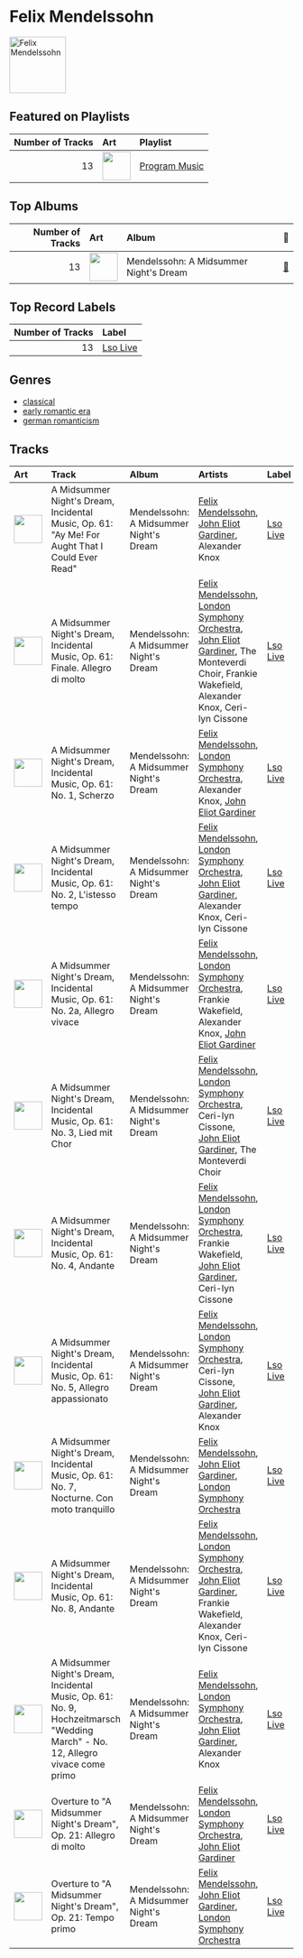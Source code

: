 
# Felix Mendelssohn


<img src="https://i.scdn.co/image/32bf53aa73dbb81c615a91324efea0bcfff4b440" alt="Felix Mendelssohn" width="100" />

## Featured on Playlists
|   Number of Tracks | Art                                                                                                                                                                                                                         | Playlist                                                |
|-------------------:|:----------------------------------------------------------------------------------------------------------------------------------------------------------------------------------------------------------------------------|:--------------------------------------------------------|
|                 13 | <img src="https://mosaic.scdn.co/640/ab67616d0000b2734c43a2f36c0aec708ba024d5ab67616d0000b2735d026bccbd8a50650e903130ab67616d0000b27376a42530f861aa187f3ac1c2ab67616d0000b273c385dbfabcec21279dcea0b5" alt="" width="50" /> | [Program Music](../playlists/program_music/overview.md) |
## Top Albums

|   Number of Tracks | Art                                                                                              | Album                                  | 🔗                                                          |
|-------------------:|:-------------------------------------------------------------------------------------------------|:---------------------------------------|:-----------------------------------------------------------|
|                 13 | <img src="https://i.scdn.co/image/ab67616d0000b273c385dbfabcec21279dcea0b5" alt="" width="50" /> | Mendelssohn: A Midsummer Night's Dream | [🔗](https://open.spotify.com/album/60J66evwnrnfH03HgDTrwN) |

## Top Record Labels

|   Number of Tracks | Label                             |
|-------------------:|:----------------------------------|
|                 13 | [Lso Live](../labels/lso_live.md) |

## Genres

- [classical](../genres/classical.md)
- [early romantic era](../genres/early_romantic_era.md)
- [german romanticism](../genres/german_romanticism.md)

## Tracks

| Art                                                                                              | Track                                                                                                                          | Album                                  | Artists                                                                                                                                                                                                                        | Label                             | 💚   | 🔗                                                          |
|:-------------------------------------------------------------------------------------------------|:-------------------------------------------------------------------------------------------------------------------------------|:---------------------------------------|:-------------------------------------------------------------------------------------------------------------------------------------------------------------------------------------------------------------------------------|:----------------------------------|:----|:-----------------------------------------------------------|
| <img src="https://i.scdn.co/image/ab67616d0000b273c385dbfabcec21279dcea0b5" alt="" width="50" /> | A Midsummer Night's Dream, Incidental Music, Op. 61: "Ay Me! For Aught That I Could Ever Read"                                 | Mendelssohn: A Midsummer Night's Dream | [Felix Mendelssohn](felix_mendelssohn.md), [John Eliot Gardiner](john_eliot_gardiner.md), Alexander Knox                                                                                                                       | [Lso Live](../labels/lso_live.md) |     | [🔗](https://open.spotify.com/track/1EGPsb3zw2L5Q6ocFc3G83) |
| <img src="https://i.scdn.co/image/ab67616d0000b273c385dbfabcec21279dcea0b5" alt="" width="50" /> | A Midsummer Night's Dream, Incidental Music, Op. 61: Finale. Allegro di molto                                                  | Mendelssohn: A Midsummer Night's Dream | [Felix Mendelssohn](felix_mendelssohn.md), [London Symphony Orchestra](london_symphony_orchestra.md), [John Eliot Gardiner](john_eliot_gardiner.md), The Monteverdi Choir, Frankie Wakefield, Alexander Knox, Ceri-lyn Cissone | [Lso Live](../labels/lso_live.md) |     | [🔗](https://open.spotify.com/track/5iGRKlJcFcSx0PA4OGpiYD) |
| <img src="https://i.scdn.co/image/ab67616d0000b273c385dbfabcec21279dcea0b5" alt="" width="50" /> | A Midsummer Night's Dream, Incidental Music, Op. 61: No. 1, Scherzo                                                            | Mendelssohn: A Midsummer Night's Dream | [Felix Mendelssohn](felix_mendelssohn.md), [London Symphony Orchestra](london_symphony_orchestra.md), Alexander Knox, [John Eliot Gardiner](john_eliot_gardiner.md)                                                            | [Lso Live](../labels/lso_live.md) |     | [🔗](https://open.spotify.com/track/359jW2zuaHCdC0gCJRcX5o) |
| <img src="https://i.scdn.co/image/ab67616d0000b273c385dbfabcec21279dcea0b5" alt="" width="50" /> | A Midsummer Night's Dream, Incidental Music, Op. 61: No. 2, L'istesso tempo                                                    | Mendelssohn: A Midsummer Night's Dream | [Felix Mendelssohn](felix_mendelssohn.md), [London Symphony Orchestra](london_symphony_orchestra.md), [John Eliot Gardiner](john_eliot_gardiner.md), Alexander Knox, Ceri-lyn Cissone                                          | [Lso Live](../labels/lso_live.md) |     | [🔗](https://open.spotify.com/track/68afyO04jLHCK9Na8cgsGR) |
| <img src="https://i.scdn.co/image/ab67616d0000b273c385dbfabcec21279dcea0b5" alt="" width="50" /> | A Midsummer Night's Dream, Incidental Music, Op. 61: No. 2a, Allegro vivace                                                    | Mendelssohn: A Midsummer Night's Dream | [Felix Mendelssohn](felix_mendelssohn.md), [London Symphony Orchestra](london_symphony_orchestra.md), Frankie Wakefield, Alexander Knox, [John Eliot Gardiner](john_eliot_gardiner.md)                                         | [Lso Live](../labels/lso_live.md) |     | [🔗](https://open.spotify.com/track/58VxRBZ7XFR3vWgNwz5fYT) |
| <img src="https://i.scdn.co/image/ab67616d0000b273c385dbfabcec21279dcea0b5" alt="" width="50" /> | A Midsummer Night's Dream, Incidental Music, Op. 61: No. 3, Lied mit Chor                                                      | Mendelssohn: A Midsummer Night's Dream | [Felix Mendelssohn](felix_mendelssohn.md), [London Symphony Orchestra](london_symphony_orchestra.md), Ceri-lyn Cissone, [John Eliot Gardiner](john_eliot_gardiner.md), The Monteverdi Choir                                    | [Lso Live](../labels/lso_live.md) |     | [🔗](https://open.spotify.com/track/1dDvLHCOPEVgNhHtVnB2is) |
| <img src="https://i.scdn.co/image/ab67616d0000b273c385dbfabcec21279dcea0b5" alt="" width="50" /> | A Midsummer Night's Dream, Incidental Music, Op. 61: No. 4, Andante                                                            | Mendelssohn: A Midsummer Night's Dream | [Felix Mendelssohn](felix_mendelssohn.md), [London Symphony Orchestra](london_symphony_orchestra.md), Frankie Wakefield, [John Eliot Gardiner](john_eliot_gardiner.md), Ceri-lyn Cissone                                       | [Lso Live](../labels/lso_live.md) |     | [🔗](https://open.spotify.com/track/67eEYhol9DXQ65kUFt7jdk) |
| <img src="https://i.scdn.co/image/ab67616d0000b273c385dbfabcec21279dcea0b5" alt="" width="50" /> | A Midsummer Night's Dream, Incidental Music, Op. 61: No. 5, Allegro appassionato                                               | Mendelssohn: A Midsummer Night's Dream | [Felix Mendelssohn](felix_mendelssohn.md), [London Symphony Orchestra](london_symphony_orchestra.md), Ceri-lyn Cissone, [John Eliot Gardiner](john_eliot_gardiner.md), Alexander Knox                                          | [Lso Live](../labels/lso_live.md) |     | [🔗](https://open.spotify.com/track/5XWKRz9i2PQWI3PsW0FmQj) |
| <img src="https://i.scdn.co/image/ab67616d0000b273c385dbfabcec21279dcea0b5" alt="" width="50" /> | A Midsummer Night's Dream, Incidental Music, Op. 61: No. 7, Nocturne. Con moto tranquillo                                      | Mendelssohn: A Midsummer Night's Dream | [Felix Mendelssohn](felix_mendelssohn.md), [John Eliot Gardiner](john_eliot_gardiner.md), [London Symphony Orchestra](london_symphony_orchestra.md)                                                                            | [Lso Live](../labels/lso_live.md) |     | [🔗](https://open.spotify.com/track/5lmp8r1rxxI6FuluNPBm82) |
| <img src="https://i.scdn.co/image/ab67616d0000b273c385dbfabcec21279dcea0b5" alt="" width="50" /> | A Midsummer Night's Dream, Incidental Music, Op. 61: No. 8, Andante                                                            | Mendelssohn: A Midsummer Night's Dream | [Felix Mendelssohn](felix_mendelssohn.md), [London Symphony Orchestra](london_symphony_orchestra.md), [John Eliot Gardiner](john_eliot_gardiner.md), Frankie Wakefield, Alexander Knox, Ceri-lyn Cissone                       | [Lso Live](../labels/lso_live.md) |     | [🔗](https://open.spotify.com/track/2QYtN5MiVrF7OJFpkJvLrS) |
| <img src="https://i.scdn.co/image/ab67616d0000b273c385dbfabcec21279dcea0b5" alt="" width="50" /> | A Midsummer Night's Dream, Incidental Music, Op. 61: No. 9, Hochzeitmarsch "Wedding March" - No. 12, Allegro vivace come primo | Mendelssohn: A Midsummer Night's Dream | [Felix Mendelssohn](felix_mendelssohn.md), [London Symphony Orchestra](london_symphony_orchestra.md), [John Eliot Gardiner](john_eliot_gardiner.md), Alexander Knox                                                            | [Lso Live](../labels/lso_live.md) |     | [🔗](https://open.spotify.com/track/1ipR2jLKKgr7X9xJyd54Kx) |
| <img src="https://i.scdn.co/image/ab67616d0000b273c385dbfabcec21279dcea0b5" alt="" width="50" /> | Overture to "A Midsummer Night's Dream", Op. 21: Allegro di molto                                                              | Mendelssohn: A Midsummer Night's Dream | [Felix Mendelssohn](felix_mendelssohn.md), [London Symphony Orchestra](london_symphony_orchestra.md), [John Eliot Gardiner](john_eliot_gardiner.md)                                                                            | [Lso Live](../labels/lso_live.md) |     | [🔗](https://open.spotify.com/track/7pz2npttELZeXmDgYfCDlE) |
| <img src="https://i.scdn.co/image/ab67616d0000b273c385dbfabcec21279dcea0b5" alt="" width="50" /> | Overture to "A Midsummer Night's Dream", Op. 21: Tempo primo                                                                   | Mendelssohn: A Midsummer Night's Dream | [Felix Mendelssohn](felix_mendelssohn.md), [John Eliot Gardiner](john_eliot_gardiner.md), [London Symphony Orchestra](london_symphony_orchestra.md)                                                                            | [Lso Live](../labels/lso_live.md) |     | [🔗](https://open.spotify.com/track/2idvFSH2im8mdSaMiE81vn) |